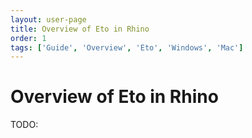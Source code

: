 ```yaml
---
layout: user-page
title: Overview of Eto in Rhino
order: 1
tags: ['Guide', 'Overview', 'Eto', 'Windows', 'Mac']
---
```


# Overview of Eto in Rhino

TODO:
